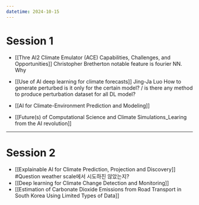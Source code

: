 ```yaml
---
datetime: 2024-10-15
---
```

# Session 1
- [[Thre AI2 Climate Emulator (ACE) Capabilities, Challenges, and Opportunities]]
  Christopher Bretherton
  notable feature is fourier NN. Why 

- [[Use of AI deep learning for climate forecasts]]
  Jing-Ja Luo
  How to generate perturbed 
  is it only for the certain model? / is there any method to produce perturbation dataset for all DL model?
  
- [[AI for Climate-Environment Prediction and Modeling]]
- [[Future(s) of Computational Science and Climate Simulations_Learing from the AI revolution]]

---
# Session 2  
- [[Explainable AI for Climate Prediction, Projection and Discovery]]
  #Question weather scale에서 시도하진 않았는지? 
- [[Deep learning for Climate Change Detection and Monitoring]]
- [[Estimation of Carbonate Dioxide Emissions from Road Transport in South Korea Using Limited Types of Data]]
